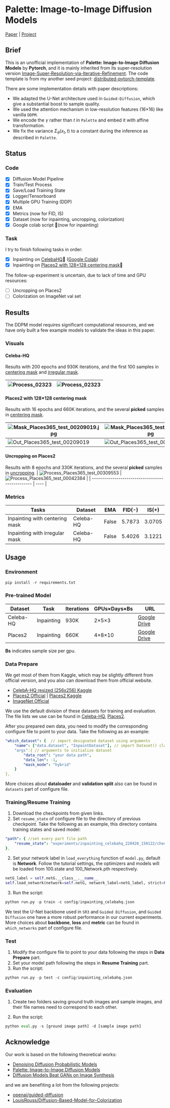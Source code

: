 # Palette: Image-to-Image Diffusion Models

[Paper](https://arxiv.org/pdf/2111.05826.pdf ) |  [Project](https://iterative-refinement.github.io/palette/ )

## Brief

This is an unofficial implementation of **Palette: Image-to-Image Diffusion Models** by **Pytorch**, and it is mainly inherited from its super-resolution version [Image-Super-Resolution-via-Iterative-Refinement](https://github.com/Janspiry/Image-Super-Resolution-via-Iterative-Refinement). The code template is from my another seed project: [distributed-pytorch-template](https://github.com/Janspiry/distributed-pytorch-template).

There are some implementation details with paper descriptions:

- We adapted the U-Net architecture used in  `Guided-Diffusion`, which give a substantial boost to sample quality.
- We used the attention mechanism in low-resolution features (16×16) like vanilla `DDPM`.
- We encode the $\gamma$ rather than $t$ in `Palette` and embed it with affine transformation.
- We fix the variance $Σ_\theta(x_t, t)$ to a constant during the inference as described in `Palette`.

## Status

### Code
- [x] Diffusion Model Pipeline
- [x] Train/Test Process
- [x] Save/Load Training State
- [x] Logger/Tensorboard
- [x] Multiple GPU Training (DDP)
- [x] EMA
- [x] Metrics (now for FID, IS)
- [x] Dataset (now for inpainting, uncropping, colorization)
- [x] Google colab script 🌟(now for inpainting)

### Task

I try to finish following tasks in order:
- [x] Inpainting on [CelebaHQ](https://drive.google.com/drive/folders/1CjZAajyf-jIknskoTQ4CGvVkAigkhNWA?usp=sharing)🚀 ([Google Colab](https://colab.research.google.com/drive/1wfcd6QKkN2AqZDGFKZLyGKAoI5xcXUgO#scrollTo=8VFpuekybeQK))
- [x] Inpainting on [Places2 with 128×128 centering mask](https://drive.google.com/drive/folders/1fLyFtrStfEtyrqwI0N_Xb_3idsf0gz0M?usp=sharing)🚀

The follow-up experiment is uncertain, due to lack of time and GPU resources:

- [ ] Uncropping on Places2
- [ ] Colorization on ImageNet val set 

## Results

The DDPM model requires significant computational resources, and we have only built a few example models to validate the ideas in this paper.

### Visuals

#### Celeba-HQ

Results with 200 epochs and 930K iterations, and the first 100 samples in [centering mask](https://drive.google.com/drive/folders/10zyHZtYV5vCht2MGNCF8WzpZJT2ae2RS?usp=sharing) and [irregular mask](https://drive.google.com/drive/folders/1vmSI-R9J2yQZY1cVkSSZlTYil2DprzvY?usp=sharing). 

| ![Process_02323](misc//image//Process_02323.jpg) |    ![Process_02323](misc//image//Process_26190.jpg)  |
| ------------------------------------------------ | ---- |

#### Places2 with 128×128 centering mask

Results with 16 epochs and 660K iterations, and the several **picked** samples in [centering mask](https://drive.google.com/drive/folders/1XusKO0_M6GUfPG-FOlID0Xcp0SiexKNe?usp=sharing).

| ![Mask_Places365_test_00209019.jpg](misc//image//Mask_Places365_test_00209019.jpg) | ![Mask_Places365_test_00143399.jpg](misc//image//Mask_Places365_test_00143399.jpg) | ![Mask_Places365_test_00263905.jpg](misc//image//Mask_Places365_test_00263905.jpg) |  ![Mask_Places365_test_00144085.jpg](misc//image//Mask_Places365_test_00144085.jpg)    |
| ------------------------------------------------------------ | ------------------------------------------------------------ | ------------------------------------------------------------ | ---- |
| ![Out_Places365_test_00209019](misc//image//Out_Places365_test_00209019.jpg) | ![Out_Places365_test_00143399.jpg](misc//image//Out_Places365_test_00143399.jpg) | ![Out_Places365_test_00263905.jpg](misc//image//Out_Places365_test_00263905.jpg) | ![Out_Places365_test_00144085.jpg](misc//image//Out_Places365_test_00144085.jpg)    |

#### Uncropping on Places2

Results with 8 epochs and 330K iterations, and the several  **picked** samples in [uncropping](https://drive.google.com/drive/folders/1tC3B8ayaadhXAJrOCTrw15R8t84REPWJ?usp=sharing).
| ![Process_Places365_test_00309553](misc//image//Process_Places365_test_00309553.jpg) |    ![Process_Places365_test_00042384](misc//image//Process_Places365_test_00042384.jpg)  |
| ------------------------------------------------ | ---- |


### Metrics

| Tasks        | Dataset | EMA | FID(-) | IS(+) |
| -------------------- | ----------- | -------- | ---- | -------------------- |
| Inpainting with centering mask | Celeba-HQ | False | 5.7873 | 3.0705 |
| Inpainting with irregular mask | Celeba-HQ | False | 5.4026 | 3.1221 |

## Usage
### Environment
```python
pip install -r requirements.txt
```

### Pre-trained Model

| Dataset   | Task       | Iterations | GPUs×Days×Bs | URL                                                          |
| --------- | ---------- | ---------- | ------------ | ------------------------------------------------------------ |
| Celeba-HQ | Inpainting | 930K       | 2×5×3        | [Google Drive](https://drive.google.com/drive/folders/13YZ2UAmGJ-b7DICr-FDAPM7gctreJEoH?usp=sharing) |
| Places2   | Inpainting | 660K       | 4×8×10       | [Google Drive](https://drive.google.com/drive/folders/1Vz_HC0LcpV6yMLOd-SXyoaqJHtxyPBxZ?usp=sharing) |

**Bs** indicates sample size per gpu.



### Data Prepare

We get most of them from Kaggle, which may be slightly different from official  version, and you also can download them from official website.
- [CelebA-HQ resized (256x256) Kaggle](https://www.kaggle.com/datasets/badasstechie/celebahq-resized-256x256)
- [Places2 Official](http://places2.csail.mit.edu/download.html) | [Places2 Kaggle](https://www.kaggle.com/datasets/nickj26/places2-mit-dataset?resource=download)
- [ImageNet Official](https://www.image-net.org/download.php)

We use the default division of these datasets for training and evaluation. The file lists we use can be found in [Celeba-HQ](https://drive.google.com/drive/folders/1-ym2Mi2jVKdWmWYKJ_L2TWXjUQh8z7H-?usp=sharing), [Places2](https://drive.google.com/drive/folders/11Qj2MtRfiD7LbKEveYwOLaiX62lm_2ww?usp=sharing).

After you prepared own data, you need to modify the corresponding configure file to point to your data. Take the following as an example:

```yaml
"which_dataset": {  // import designated dataset using arguments 
    "name": ["data.dataset", "InpaintDataset"], // import Dataset() class
    "args":{ // arguments to initialize dataset
    	"data_root": "your data path",
    	"data_len": -1,
    	"mask_mode": "hybrid"
    } 
},
```

More choices about **dataloader** and **validation split** also can be found in `datasets`  part of configure file.

### Training/Resume Training
1. Download the checkpoints from given links.
1. Set `resume_state` of configure file to the directory of previous checkpoint. Take the following as an example, this directory contains training states and saved model:

```yaml
"path": { //set every part file path
	"resume_state": "experiments/inpainting_celebahq_220426_150122/checkpoint/100" 
},
```
2. Set your network label in `load_everything` function of `model.py`, default is **Network**. Follow the tutorial settings, the optimizers and models will be loaded from 100.state and 100_Network.pth respectively.

```python
netG_label = self.netG.__class__.__name__
self.load_network(network=self.netG, network_label=netG_label, strict=False)
```

3. Run the script:

```python
python run.py -p train -c config/inpainting_celebahq.json
```

We test the U-Net backbone used in `SR3` and `Guided Diffusion`,  and `Guided Diffusion` one have a more robust performance in our current experiments.  More choices about **backbone**, **loss** and **metric** can be found in `which_networks`  part of configure file.

### Test

1. Modify the configure file to point to your data following the steps in **Data Prepare** part.
2. Set your model path following the steps in **Resume Training** part.
3. Run the script:
```python
python run.py -p test -c config/inpainting_celebahq.json
```

### Evaluation
1. Create two folders saving ground truth images and sample images, and their file names need to correspond to each other.

2. Run the script:

```python
python eval.py -s [ground image path] -d [sample image path]
```



## Acknowledge
Our work is based on the following theoretical works:
- [Denoising Diffusion Probabilistic Models](https://arxiv.org/pdf/2006.11239.pdf)
- [Palette: Image-to-Image Diffusion Models](https://arxiv.org/pdf/2111.05826.pdf)
- [Diffusion Models Beat GANs on Image Synthesis](https://arxiv.org/abs/2105.05233)

and we are benefiting a lot from the following projects:
- [openai/guided-diffusion](https://github.com/openai/guided-diffusion)
- [LouisRouss/Diffusion-Based-Model-for-Colorization](https://github.com/LouisRouss/Diffusion-Based-Model-for-Colorization)

